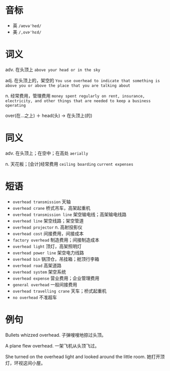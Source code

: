 # 音标

- 英 `/əʊvə'hed/`
- 美 `/,ovɚ'hɛd/`

# 词义

adv. 在头顶上
`above your head or in the sky`

adj. 在头顶上的，架空的
`You use overhead to indicate that something is above you or above the place that you are talking about`

n. 经常费用，管理费用
`money spent regularly on rent, insurance, electricity, and other things that are needed to keep a business operating`



over(在…之上) ＋ head(头) → 在头顶上(的)

# 同义

adv. 在头顶上；在空中；在高处
`aerially`

n. 天花板；[会计]经常费用
`ceiling boarding` `current expenses`

# 短语

- `overhead transmission` 天轴
- `overhead crane` 桥式吊车，高架起重机
- `overhead transmission line` 架空输电线；高架输电线路
- `overhead line` 架空线路；架空管道
- `overhead projector` n. 高射投影仪
- `overhead cost` 间接费用，间接成本
- `factory overhead` 制造费用；间接制造成本
- `overhead light` 顶灯，高架照明灯
- `overhead power line` 架空电力线路
- `overhead bin` 锅顶仓，吊挂箱；舱顶行李箱
- `overhead road` 高架道路
- `overhead system` 架空系统
- `overhead expense` 营业费用；企业管理费用
- `general overhead` 一般间接费用
- `overhead travelling crane` 天车；桥式起重机
- `no overhead` 不准超车

# 例句

Bullets whizzed overhead.
子弹嗖嗖地掠过头顶。

A plane flew overhead.
一架飞机从头顶飞过。

She turned on the overhead light and looked around the little room.
她打开顶灯，环视这间小屋。



